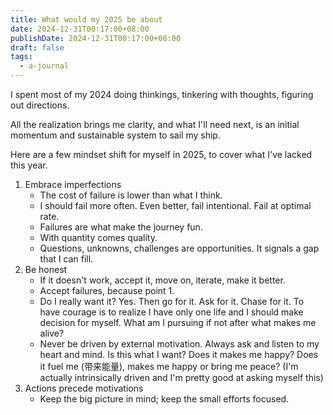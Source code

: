 ```yaml
---
title: What would my 2025 be about
date: 2024-12-31T00:17:00+08:00
publishDate: 2024-12-31T00:17:00+08:00
draft: false
tags:
  - a-journal
---
```



I spent most of my 2024 doing thinkings, tinkering with thoughts, figuring out directions.

All the realization brings me clarity, and what I'll need next, is an initial momentum and sustainable system to sail my ship.

Here are a few mindset shift for myself in 2025, to cover what I've lacked this year.

1. Embrace imperfections
	- The cost of failure is lower than what I think.
	- I should fail more often. Even better, fail intentional. Fail at optimal rate.
	- Failures are what make the journey fun. 
	- With quantity comes quality.
	- Questions, unknowns, challenges are opportunities. It signals a gap that I can fill.
2. Be honest
	- If it doesn't work, accept it, move on, iterate, make it better.
	- Accept failures, because point 1.
	- Do I really want it? Yes. Then go for it. Ask for it. Chase for it. To have courage is to realize I have only one life and I should make decision for myself. What am I pursuing if not after what makes me alive?
	- Never be driven by external motivation. Always ask and listen to my heart and mind. Is this what I want? Does it makes me happy? Does it fuel me (带来能量), makes me happy or bring me peace? (I'm actually intrinsically driven and I'm pretty good at asking myself this)
3. Actions precede motivations
	- Keep the big picture in mind; keep the small efforts focused.